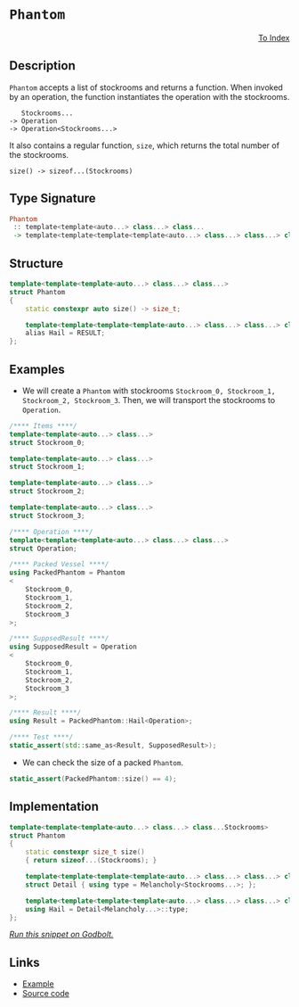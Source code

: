 <!-- Copyright 2024 Feng Mofan
SPDX-License-Identifier: Apache-2.0 -->

# `Phantom`

<p style='text-align: right;'><a href="../utilities.md#phantom">To Index</a></p>

## Description

`Phantom` accepts a list of stockrooms and returns a function.
When invoked by an operation, the function instantiates the operation with the stockrooms.

<pre><code>   Stockrooms...
-> Operation
-> Operation&lt;Stockrooms...&gt;</code></pre>

It also contains a regular function, `size`, which returns the total number of the stockrooms.

<pre><code>size() -> sizeof...(Stockrooms)</code></pre>

## Type Signature

```Haskell
Phantom
 :: template<template<auto...> class...> class...
 -> template<template<template<template<auto...> class...> class...> class...>
```

## Structure

```C++
template<template<template<auto...> class...> class...>
struct Phantom
{
    static constexpr auto size() -> size_t;

    template<template<template<template<auto...> class...> class...> class>
    alias Hail = RESULT;
};
```

## Examples

- We will create a `Phantom` with stockrooms `Stockroom_0, Stockroom_1, Stockroom_2, Stockroom_3`.
Then, we will transport the stockrooms to `Operation`.

```C++
/**** Items ****/
template<template<auto...> class...>
struct Stockroom_0;

template<template<auto...> class...>
struct Stockroom_1;

template<template<auto...> class...>
struct Stockroom_2;

template<template<auto...> class...>
struct Stockroom_3;

/**** Operation ****/
template<template<template<auto...> class...> class...>
struct Operation;

/**** Packed Vessel ****/
using PackedPhantom = Phantom
<
    Stockroom_0, 
    Stockroom_1, 
    Stockroom_2, 
    Stockroom_3
>;

/**** SuppsedResult ****/
using SupposedResult = Operation
<
    Stockroom_0, 
    Stockroom_1, 
    Stockroom_2, 
    Stockroom_3
>;

/**** Result ****/
using Result = PackedPhantom::Hail<Operation>;

/**** Test ****/
static_assert(std::same_as<Result, SupposedResult>);
```

- We can check the size of a packed `Phantom`.

```C++
static_assert(PackedPhantom::size() == 4);
```

## Implementation

```C++
template<template<template<auto...> class...> class...Stockrooms>
struct Phantom
{
    static constexpr size_t size()
    { return sizeof...(Stockrooms); }

    template<template<template<template<auto...> class...> class...> class Melancholy>
    struct Detail { using type = Melancholy<Stockrooms...>; };

    template<template<template<template<auto...> class...> class...> class...Melancholy>
    using Hail = Detail<Melancholy...>::type;
};
```

[*Run this snippet on Godbolt.*](https://godbolt.org/#z:OYLghAFBqd5QCxAYwPYBMCmBRdBLAF1QCcAaPECAMzwBtMA7AQwFtMQByARg9KtQYEAysib0QXACx8BBAKoBnTAAUAHpwAMvAFYTStJg1DIApACYAQuYukl9ZATwDKjdAGFUtAK4sGISQDMpK4AMngMmAByPgBGmMQgAOwArKQADqgKhE4MHt6%2B/kEZWY4CYRHRLHEJKbaY9qUMQgRMxAR5Pn6BdQ05za0E5VGx8UmpCi1tHQXdEwNDldVjAJS2qF7EyOwcAPQAVAeHR8cnezsmGgCC%2B4cA1AAimGmujMh4mAq3R%2BdXN6f/xx%2BlwuwLMAXCyG8WFuJgCbmQE3QWCosOwIJBfwBWIOQMxtwAkiw0vQ2IImI0vodcdiaWd0VcCJgiQZGbC3IzmeTMGyOcSuWymF4iAA6UWo26QpgKBSi4XiyXS2XNVDIADWxFQqBYClRIImxC8DluygQhiILHRiSsV1uttuc0cyAlAgmmFUaWI9rwAC9MAB9Ahe30QZYgu0wq23YiYAgbBhBzCoKiyiDKtUarUKUMBCwR%2B70y7h3ks7lw4v8stMvmsyucmtuQUisUBbASgyK5uthUyzttqWfACy9UMyAQngAnrqbXb9YbA48WnQI7mvFkjLcCOPnjCAvdbkODAxRxO2Wn1ZrtbLdTm87DrcDp7by/Xn6X2VWSzyPxWG0LUFeWz7Ds5UA7sAK7dse2FA8RzHWhJxbMM7VXcJgFuAAJJgl1hPcFyw2g2Rgo84PHcCQBATdnjvS18xzAtMVpE5qTuAAxPBiAmW5sFUVhiUwSkcQxRiASBdEwQhKF%2BLZNAjyeAgdUQq4hLufEOU%2Bb4QVfL86zfRt/17MDOz1AgDSNM8MxYP0NGopSGW/F97N0v9wKAqCp0uWczKIdMLz9LgbIfS4tNrasnKbECIP7cDjNMwNzN8swAs0xztNCgVnIMyDoquTy4u888tT9AIkt%2BI5bgAeWeYhyRyAS6TsnTUs/ELmt/cL5SyzKoqMnKTLnCqqpqgQSuuMrlCYNVMHQW4ADUPjsOqgRQ9dxsm9ATTNLUdz3DbBC1dE4SQ214sKjRSBhR9bhOyyuHOo6rvyiy/TMO7LuuoqDrROjbNGu4hC8NI0iUdAACUPi8WhAw0q5lrQ/7AcyKawYUCHAxwgb4iGhgDrce73rOi7Cztd7bsJ8N3pesnice3ziqUxDvsCvFkdRxaQVh24Wch7bjQm1Upt281yMwug2UqzHGmve9lIOW4ABUPihqljJq5A/X7eICAgRFyIUVh/SlNkuYIc74eKJHwch1Fs2l0rhP%2BZjZaETAZOm7jePoNm7ftpiCwdPA1Y1toIFW/n1tNPaWF1n1MBDbb0ckG2OFWWhOGSXg/A4LRSFQThccsax7XWTYpLBHhSAITRk9WVUQGSSRhQ0AAOMwzAATjbrhkmbpuuESRJpFTjhJF4KOuA0M7M%2Bz3OOF4BQQDOyus%2BT0g4FgGBEBAdYCDSIVyEoNAiToeJIn1zhVCbgA2ABaS/JFuYBkCdKRhTMXgpsIEg8HQPR%2BEEEQxDsCkDIQQigVDqGXqQXQt0ADu1U0icB4CnNOGcq4504OVIUu9AxJluBfG%2Bd8H5P1uC/MwtwIAeCPvQT05gAhcGWLwJeWhVgQCQIfNIx8yAUAgOwzhIBgBSBejQSG8R54QBiGgmI4RWjjkQbwKRzBiDjnKjEbQLsl7l0PqSAg5UGDwTQVgGIXhgANloLQee3BeBYBYIYYA4hIH4GjA4PAAA3D4aC3QuyFNscu4RGRD2zrQPAMRqpKI8FgNBJk8BR0saQNxxAYiI0eDYowQSjBV1WFQAwwAFAzXeDA8Wmdy5/2EKIcQwCSlgLUGg6B%2BhbEoGsNYfQwT56QFWKgNIjQLHX0RDhUwBdLBmGnvE4g393FtJ6OonILgGDuE8J0PQoRwjDCqKMW6xRsgCGmH4dZmRNkMAWCMBIt07BTIEP0KY8yCgnPqGcpokxBjLMWGs2wDztl6DmG0Q5qzjmrAUMXLYEhkEcHTqQKevAZ54Kvrfe%2Bj9n4NzIRAXAn8aFlwYRXDJqwECYCYFgBIIZSC10CMKNuAQB4aEkGYSQl8J7JEvm3fQnAR6kCjnQ4Ul8uCXybm3Xul965d1JZfMFaCZ5zwXhi5eLCN6sK3lgve3DeHUNPmwTgrQWAuMSNfJgfZ1xcDbsKLgjd374CIKMn%2Bt0SkAPKdISpShqmQN0C9OBTAEGWOBaC8F6COCYJ3kKW4uD8Ewp1WhPVBrG7kMoRw6hMIwRmHRUwleMrFXxH3jwrUUbRiSiMHq8efA6CMg4pQCRkCFEyLkaQUtSiVFqIcOWrRjAdF6NkQ4zARiTFiHMeW6xtj7HZ0cVMtxFjs6eOQN48tfj6hoKCSEmR4TtjZyiTE8u8TElKGST21CGS%2BDZNyfkwp5bLVlKATa2QVSIHZ0dXU9J/SrCWGaTEVpBKOldM4D0gg6A%2BmNMGcM%2BIZrxkEtOc45wEBXDvNuksioRy9AbMaGB9IezGjfKWDc3o5y3lXJ2ZMoD9z5hPKgyc9D%2BRMOfMeZBn5QK1gbEBfQxlILUGQMhYGwhWaQ36sNRochyLTUxrofGzFpBsW4tGASoezLWX6opSkNu/cAiUupZIW6nrRW2HFQmqV8AZXb2wam5NxBlXbDVYQ7ULinQuNDSWCYxqUXf1/rIK1x6QHyDteenQIAgjOtdUg2jHqRUYLlTgqgeCjMKBM7cMz%2BqLOBgoemzhPGAh8clavNhMXqE6ZS6MEzgM/Thb9JFv0qg755pEYW8RkjpFKPLZW5Rqj1F1q1No3R%2BiW1ttMZ22J3bUnzqsexAd7jIEjrHbEidATeDTtCeOOdkTRlLt4CupJTIN3pMS1kpgOS8mYAKc8IpvBD2AIkCe0BzmaluavcYL9Nhp2PvaZ0nIFidg6xvdYIZEKRljKu1hxoMy5lEcWbMpDLyYM5Dg4DsoeHyMobuRc9oGGPm3Ow1D/7xzXkDDgyRxHFH/lUaAe6%2Bj09OBBfvsZ0z5muScSRSakgPH6GMP44JvFlBgViZAO3YUAQAjJG7gpiebPEhcuFQxzgYrF78aJckElfdEgTybpITuXAW5mCFUPAIuOIWC4lcw4Fb9%2Bd49nur6ucTRHTMkEAA%3D)

## Links

- [Example](../../code/facilities/utilities/phantom/implementation.hpp)
- [Source code](../../../conceptrodon/phantom.hpp)
